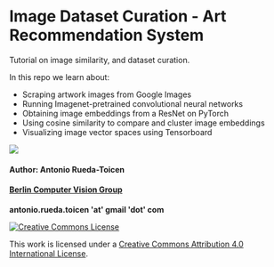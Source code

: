 # Image Dataset Curation - Art Recommendation System 

Tutorial on image similarity,  and dataset curation. 


In this repo we learn about:

* Scraping artwork images from Google Images
* Running Imagenet-pretrained convolutional neural networks 
* Obtaining image embeddings from a ResNet on PyTorch
* Using cosine similarity to compare and cluster image embeddings
* Visualizing image vector spaces using Tensorboard

![](https://github.com/andandandand/image-dataset-curation/blob/main/images/tensorboard_img.png)

#### Author: Antonio Rueda-Toicen
#### [Berlin Computer Vision Group](https://www.meetup.com/berlin-computer-vision-group/)

**antonio.rueda.toicen 'at' gmail 'dot' com**

[![Creative Commons License](https://i.creativecommons.org/l/by/4.0/88x31.png)](http://creativecommons.org/licenses/by/4.0/)

This work is licensed under a [Creative Commons Attribution 4.0 International License](http://creativecommons.org/licenses/by/4.0/).
